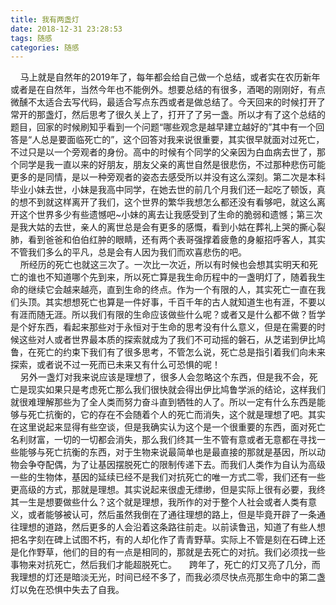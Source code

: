 ```yaml
---
title: 我有两盏灯
date: 2018-12-31 23:28:53
tags: 随感
categories: 随感
---
```

&nbsp;&nbsp;&nbsp;&nbsp;马上就是自然年的2019年了，每年都会给自己做一个总结，或者实在农历新年或者是在自然年，当然今年也不能例外。想要总结的有很多，酒喝的刚刚好，有点微醺不太适合去写代码，最适合写点东西或者是做总结了。今天回来的时候打开了常开的那盏灯，然后思考了很久关上了，打开了了另一盏。所以才有了这个总结的题目，回家的时候刷知乎看到一个问题“哪些观念是越早建立越好的”其中有一个回答是“人总是要面临死亡的”，这个回答对我来说很重要，其实很早就面对过死亡，不过只是以一个旁观者的身份。高中的时候有个同学的父亲因为白血病去世了，那个同学是我一直以来的好朋友，朋友父亲的离世自然是很悲伤，不过那种悲伤可能更多的是同情，是以一种旁观者的姿态去感受所以并没有这么深刻。第二次是本科毕业小妹去世，小妹是我高中同学，在她去世的前几个月我们还一起吃了顿饭，真的想不到就这样离开了我们，这个世界的繁华我想怎么都还没有看够吧，就这么离开这个世界多少有些遗憾吧~小妹的离去让我感受到了生命的脆弱和遗憾；第三次是我大姑的去世，亲人的离世总是会有更多的感慨，看到小姑在葬礼上哭的撕心裂肺，看到爸爸和伯伯红肿的眼睛，还有两个表哥强撑着疲惫的身躯招呼客人，其实不管我们多么的平凡，总是会有人因为我们而欢喜悲伤的吧。  
&nbsp;&nbsp;&nbsp;&nbsp;所经历的死亡也就这三次了。一次比一次近，所以有时候也会想其实明天和死亡的谁也不知道哪个先到来，所以死亡算是我生命历程中的一盏明灯了，随着我生命的继续它会越来越亮，直到生命的终点。作为一个有限的人，其实死亡一直在我们头顶。其实想想死亡也算是一件好事，千百千年的古人就知道生也有涯，不要以有涯而随无涯。所以我们有限的生命应该做些什么呢？或者又是什么都不做？哲学是个好东西，看起来那些对于永恒对于生命的思考没有什么意义，但是在需要的时候这些对人或者世界最本质的探索就成为了我们不可动摇的磐石，从芝诺到伊比鸠鲁，在死亡的约束下我们有了很多思考，不管怎么说，死亡总是指引着我们向未来探索，或者说不过一死而已未来又有什么可恐惧的呢！  
&nbsp;&nbsp;&nbsp;&nbsp;另外一盏灯对我来说应该是理想了，很多人会忽略这个东西，但是我不会，死亡是现实如果只是考虑死亡那么我们很快就会得出伊比鸠鲁学派的结论，这样我们就很难理解那些为了全人类而努力奋斗直到牺牲的人了。所以一定有什么东西是能够与死亡抗衡的，它的存在不会随着个人的死亡而消失，这个就是理想了吧。其实在这里说起来显得有些空谈，但是我确实认为这个是一个很重要的东西，面对死亡名利财富，一切的一切都会消失，那么我们终其一生不管有意或者无意都在寻找一些能够与死亡抗衡的东西，对于生物来说最简单也是最直接的那就是基因，所以动物会争夺配偶，为了让基因摆脱死亡的限制传递下去。而我们人类作为自认为高级一些的生物体，基因的延续已经不是我们对抗死亡的唯一方式二零，我们还有一些更高级的方式，那就是理想。其实说起来很虚无缥缈，但是实际上很有必要，我终其一生是想要做些什么？这个就是理想，我所作的对于整个人社会或者人类有意义，或者能够被认可，然后虽然我倒在了通往理想的路上，但是毕竟开辟了一条通往理想的道路，然后更多的人会沿着这条路往前走。以前读鲁迅，知道了有些人想把名字刻在碑上试图不朽，有的人却化作了青青野草。实际上不管是刻在石碑上还是化作野草，他们的目的有一点是相同的，那就是去死亡的对抗。我们必须找一些事物来对抗死亡，然后我们才能超脱死亡。
&nbsp;&nbsp;&nbsp;&nbsp;跨年了，死亡的灯又亮了几分，而我理想的灯还是暗淡无光，时间已经不多了，而我必须尽快点亮那生命中的第二盏灯以免在恐惧中失去了自我。
